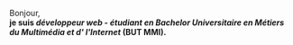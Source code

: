  Bonjour, <br />
  **je suis *développeur web* - *étudiant en Bachelor Universitaire en Métiers du Multimédia et d' l'Internet* (BUT MMI).**
 
 
 
 
 


